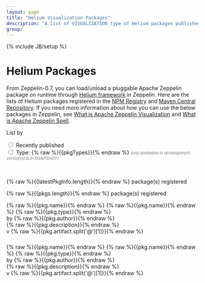 ```yaml
---
layout: page
title: "Helium Visualization Packages"
description: "A list of VISUALIZATION type of Helium packages published in npm registry: https://www.npmjs.com/"
group:
---
```

<!--
Licensed under the Apache License, Version 2.0 (the "License");
you may not use this file except in compliance with the License.
You may obtain a copy of the License at

http://www.apache.org/licenses/LICENSE-2.0

Unless required by applicable law or agreed to in writing, software
distributed under the License is distributed on an "AS IS" BASIS,
WITHOUT WARRANTIES OR CONDITIONS OF ANY KIND, either express or implied.
See the License for the specific language governing permissions and
limitations under the License.
-->
{% include JB/setup %}

# Helium Packages

From Zeppelin-0.7, you can load/unload a pluggable Apache Zeppelin package on runtime through [Helium framework](https://issues.apache.org/jira/browse/ZEPPELIN-533) in Zeppelin.
Here are the lists of Helium packages registered in the [NPM Registry](https://docs.npmjs.com/misc/registry) and [Maven Central Repository](http://central.sonatype.org/).
If you need more information about how you can use the below packages in Zeppelin, see [What is Apache Zeppelin Visualization](https://zeppelin.apache.org/docs/latest/development/writingzeppelinvisualization.html)
and [What is Apache Zeppelin Spell](https://zeppelin.apache.org/docs/0.8.0-SNAPSHOT/development/helium/writing_spell.html).
<br />
<div ng-app="app">
  <div ng-controller="HeliumPkgCtrl">
    <div class="box width-full heliumPackageContainer">
      <p>List by</p>
      <form>
        <div>
          <input class="helium-radio" id="'ALL'" type="radio" 
               ng-model="pkgListByType" ng-value="'ALL'" ng-click="pkgListByType = 'ALL'">
          <label for="'ALL'">Recently published</label>
        </div>
        <div ng-repeat="pkgTypes in allPackageTypes">
          <input class="helium-radio" id="{% raw %}{{pkgTypes}}{% endraw %}" type="radio" 
                 ng-model="$parent.pkgListByType" ng-value="pkgTypes" ng-click="$parent.pkgListByType = pkgTypes">
          <label for="{% raw %}{{pkgTypes}}{% endraw %}">Type: {% raw %}{{pkgTypes}}{% endraw %}
          <span  ng-if="pkgTypes === 'SPELL'" 
                style="color: gray; font-style: italic; font-size: 11px;">
            only available in development version(0.8.0-SNAPSHOT)
          </span>
          </label>
        </div>
      </form>
      <br />
      <div>
        <p ng-if="pkgListByType === 'ALL'">
          {% raw %}{{latestPkgInfo.length}}{% endraw %} package(s) registered
        </p>
      </div>
      <div ng-repeat="(types, pkgs) in allTypePkgs">
        <p ng-show="$parent.pkgListByType === types"">
          {% raw %}{{pkgs.length}}{% endraw %} package(s) registered
        </p>
      </div>
      <div ng-if="pkgListByType === 'ALL'">
        <div class="row heliumPackageList"
             ng-repeat="pkg in latestPkgInfo.slice(((currentPage-1)*itemsPerPage), ((currentPage)*itemsPerPage))">
        <div class="col-md-12">
          <div class="heliumPackageHead">
            <div class="heliumPackageIcon"
                 ng-if="pkg.type !== 'INTERPRETER'"
                 ng-bind-html="pkg.icon"></div>
            <div class="heliumPackageIcon"
                 ng-if="pkg.type === 'INTERPRETER'"
                 ng-bind-html="intpDefaultIcon"></div>
            <div class="heliumPackageName">
              <a ng-if="pkg.type !== 'INTERPRETER'"
                 ng-href="https://www.npmjs.com/package/{% raw %}{{pkg.name}}{% endraw %}"
                 target="_blank">
                 {% raw %}{{pkg.name}}{% endraw %}
              </a>
              <a ng-if="pkg.type === 'INTERPRETER'"
                 ng-href="http://search.maven.org/#search%7Cga%7C1%7Ca%3A%22{% raw %}{{pkg.artifactId}}{% endraw %}%22%20AND%20v%3A%22{% raw %}{{pkg.version}}{% endraw %}%22"
                 target="_blank">
                 {% raw %}{{pkg.name}}{% endraw %}
              </a>
              <span>{% raw %}{{pkg.type}}{% endraw %}</span>
            </div>
          </div>
          <div class="heliumPackageAuthor"
               ng-if="pkg.type !== 'INTERPRETER'">
            by {% raw %}{{pkg.author}}{% endraw %}
          </div>
          <div class="heliumPackageDescription">
            {% raw %}{{pkg.description}}{% endraw %}
          </div>
          <div class="heliumPackageLatestVersion">
              v {% raw %}{{pkg.artifact.split('@')[1]}}{% endraw %}
          </div>
        </div>
      </div>
      <div class="text-center" style="margin-top: 24px;">
        <ul uib-pagination boundary-links="true" total-items="latestPkgInfo.length" 
            ng-model="currentPage" class="pagination-sm"
            ng-class="{'hide-first-boundaries': currentPage == 1, 'hide-last-boundaries': currentPage &gt;= latestPkgInfo.length/itemsPerPage}"
            max-size="maxSize"
            items-per-page="itemsPerPage"
            previous-text="&lsaquo;" next-text="&rsaquo;" first-text="&laquo;" last-text="&raquo;"></ul>
      </div>
    </div>
    <div ng-if="pkgListByType !== 'ALL'" ng-repeat="(types, pkgs) in allTypePkgs">
        <div class="row heliumPackageList"
           ng-repeat="pkg in pkgs.slice(((currentPage-1)*itemsPerPage), ((currentPage)*itemsPerPage))"
           ng-show="$parent.pkgListByType === types">
        <div class="col-md-12">
          <div class="heliumPackageHead">
            <div class="heliumPackageIcon"
                 ng-if="pkg.type !== 'INTERPRETER'"
                 ng-bind-html="pkg.icon"></div>
            <div class="heliumPackageIcon"
                 ng-if="pkg.type === 'INTERPRETER'"
                 ng-bind-html="intpDefaultIcon"></div>
            <div class="heliumPackageName">
              <a ng-if="pkg.type !== 'INTERPRETER'"
                 ng-href="https://www.npmjs.com/package/{% raw %}{{pkg.name}}{% endraw %}"
                 target="_blank">
                 {% raw %}{{pkg.name}}{% endraw %}
              </a>
              <a ng-if="pkg.type === 'INTERPRETER'"
                 ng-href="http://search.maven.org/#search%7Cga%7C1%7Ca%3A%22{% raw %}{{pkg.artifactId}}{% endraw %}%22%20AND%20v%3A%22{% raw %}{{pkg.version}}{% endraw %}%22"
                 target="_blank">
                 {% raw %}{{pkg.name}}{% endraw %}
              </a>
              <span>{% raw %}{{pkg.type}}{% endraw %}</span>
            </div>
          </div>
          <div class="heliumPackageAuthor"
               ng-if="pkg.type !== 'INTERPRETER'">
            by {% raw %}{{pkg.author}}{% endraw %}
          </div>
          <div class="heliumPackageDescription">
            {% raw %}{{pkg.description}}{% endraw %}
          </div>
          <div class="heliumPackageLatestVersion">
              v {% raw %}{{pkg.artifact.split('@')[1]}}{% endraw %}
          </div>
        </div>
      </div>
      <div class="text-center" style="margin-top: 24px;">
        <ul uib-pagination boundary-links="true" total-items="pkgs.length" 
            ng-model="$parent.currentPage" class="pagination-sm"
            ng-show="$parent.pkgListByType === types"
            ng-class="{'hide-first-boundaries': $parent.currentPage == 1, 'hide-last-boundaries': $parent.currentPage &gt;= pkgs.length/itemsPerPage}"
            max-size="maxSize"
            items-per-page="itemsPerPage"
            previous-text="&lsaquo;" next-text="&rsaquo;" first-text="&laquo;" last-text="&raquo;"></ul>
      </div>
    </div>
    </div>
  </div>  
</div>
